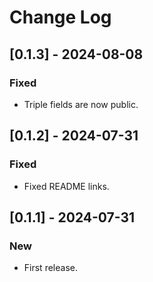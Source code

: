 # Change Log

## [0.1.3] - 2024-08-08

### Fixed

* Triple fields are now public.

## [0.1.2] - 2024-07-31

### Fixed

* Fixed README links.

## [0.1.1] - 2024-07-31

### New

* First release.
